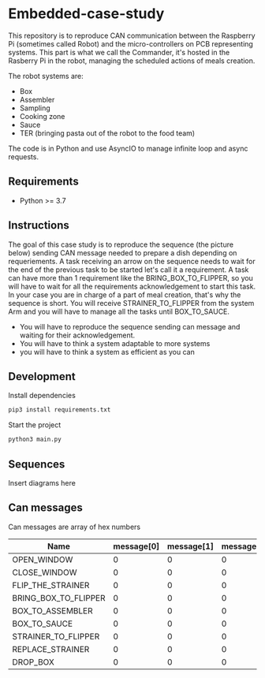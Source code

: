 # Embedded-case-study

This repository is to reproduce CAN communication between the Raspberry Pi (sometimes called Robot) and the micro-controllers on PCB representing systems. This part is what we call the Commander, it's hosted in the Rasberry Pi in the robot, managing the scheduled actions of meals creation.

The robot systems are:

- Box
- Assembler
- Sampling
- Cooking zone
- Sauce
- TER (bringing pasta out of the robot to the food team)

The code is in Python and use AsyncIO to manage infinite loop and async requests.

## Requirements

- Python >= 3.7

## Instructions

The goal of this case study is to reproduce the sequence (the picture below) sending CAN message needed to prepare a dish depending on requeriements. A task receiving an arrow on the sequence needs to wait for the end of the previous task to be started let's call it a requirement. A task can have more than 1 requirement like the BRING_BOX_TO_FLIPPER, so you will have to wait for all the requirements acknowledgement to start this task.
In your case you are in charge of a part of meal creation, that's why the sequence is short. You will receive STRAINER_TO_FLIPPER from the system Arm and you will have to manage all the tasks until BOX_TO_SAUCE.

- You will have to reproduce the sequence sending can message and waiting for their acknowledgement.
- You will have to think a system adaptable to more systems
- you will have to think a system as efficient as you can

## Development

Install dependencies

```bash
pip3 install requirements.txt
```

Start the project

```bash
python3 main.py
```

## Sequences

Insert diagrams here

## Can messages

Can messages are array of hex numbers

| Name                 | message[0] | message[1] | message[2] | message[3] | system_code | acknowledgement[0] | acknowledgement[1] | acknowledgement[2] | acknowledgement[3] |
| -------------------- | ---------- | ---------- | ---------- | ---------- | ----------- | ------------------ | ------------------ | ------------------ | ------------------ |
| OPEN_WINDOW          | 0          | 0          | 0          | 2          | 2           | 2                  | 0                  | 0                  | 2                  |
| CLOSE_WINDOW         | 0          | 0          | 0          | 4          | 2           | 2                  | 0                  | 0                  | 4                  |
| FLIP_THE_STRAINER    | 0          | 0          | 0          | 1          | 4           | 4                  | 0                  | 0                  | 1                  |
| BRING_BOX_TO_FLIPPER | 0          | 0          | 0          | 2          | 4           | 4                  | 0                  | 0                  | 2                  |
| BOX_TO_ASSEMBLER     | 0          | 0          | 0          | 4          | 4           | 4                  | 0                  | 0                  | 4                  |
| BOX_TO_SAUCE         | 0          | 0          | 0          | 8          | 4           | 4                  | 0                  | 0                  | 8                  |
| STRAINER_TO_FLIPPER  | 0          | 0          | 0          | 1          | 8           | 8                  | 0                  | 0                  | 1                  |
| REPLACE_STRAINER     | 0          | 0          | 0          | 2          | 8           | 8                  | 0                  | 0                  | 2                  |
| DROP_BOX             | 0          | 0          | 0          | 1          | 20          | 20                 | 0                  | 0                  | 1                  |
